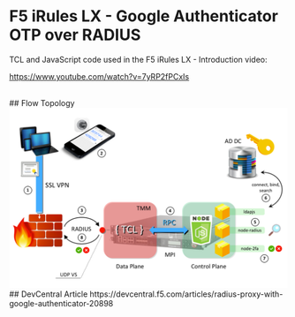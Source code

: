 F5 iRules LX - Google Authenticator OTP over RADIUS
================

TCL and JavaScript code used in the F5 iRules LX - Introduction video:

https://www.youtube.com/watch?v=7yRP2fPCxIs

<br>
## Flow Topology
<img src="flow.png">

<br>
## DevCentral Article
https://devcentral.f5.com/articles/radius-proxy-with-google-authenticator-20898
